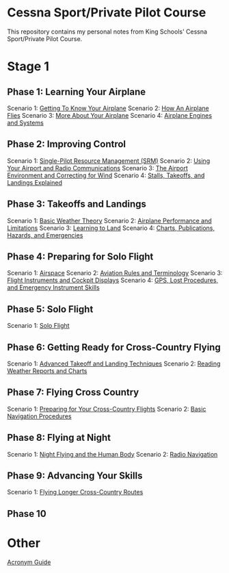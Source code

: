 # Cessna Sport/Private Pilot Course

This repository contains my personal notes from King Schools' Cessna Sport/Private Pilot Course.

# Stage 1

## Phase 1: Learning Your Airplane
Scenario 1: [Getting To Know Your Airplane](1-learning-your-airplane/1-getting-to-know-your-airplane.md)
Scenario 2: [How An Airplane Flies](1-learning-your-airplane/2-how-an-airplane-flies.md)
Scenario 3: [More About Your Airplane](1-learning-your-airplane/3-more-about-your-airplane.md)
Scenario 4: [Airplane Engines and Systems](1.1-learning-your-airplane/4-airplane-engines-and-systems.md)

## Phase 2: Improving Control
Scenario 1: [Single-Pilot Resource Management (SRM)](1.2-improving-control/1-srm.md)
Scenario 2: [Using Your Airport and Radio Communications](1.2-improving-control/2-using-your-airport-and-radio.md)
Scenario 3: [The Airport Environment and Correcting for Wind](1.2-improving-control/3-the-airport-environment-and-correcting-for-wind.md)
Scenario 4: [Stalls, Takeoffs, and Landings Explained](1.2-improving-control/4-stalls-takeoffs-and-landings-explained.md)

## Phase 3: Takeoffs and Landings
Scenario 1: [Basic Weather Theory](1.3-takeoffs-and-landings/1-basic-weather-theory.md)
Scenario 2: [Airplane Performance and Limitations](1.3-takeoffs-and-landings/2-airplane-performance-and-limitations.md)
Scenario 3: [Learning to Land](1.3-takeoffs-and-landings/3-learning-to-land.md)
Scenario 4: [Charts, Publications, Hazards, and Emergencies](1.3-takeoffs-and-landings/4-charts-publications-hazards-emergencies.md)

## Phase 4: Preparing for Solo Flight
Scenario 1: [Airspace](1.4-preparing-for-solo-flight/1-airspace.md)
Scenario 2: [Aviation Rules and Terminology](1.4-preparing-for-solo-flight/2-aviation-rules-and-terminology.md)
Scenario 3: [Flight Instruments and Cockpit Displays](1.4-preparing-for-solo-flight/3-flight-instruments-and-cockpit-displays.md)
Scenario 4: [GPS, Lost Procedures, and Emergency Instrument Skills](1.4-preparing-for-solo-flight/4-gps-lost-procedures-emergency-instrument-skills.md)

## Phase 5: Solo Flight
Scenario 1: [Solo Flight](1.5-solo-flight/1-solo-flight.md)

## Phase 6: Getting Ready for Cross-Country Flying
Scenario 1: [Advanced Takeoff and Landing Techniques](2.1-getting-ready-for-cross-country-flying/1-advanced-takeoff-and-landing-techniques.md)
Scenario 2: [Reading Weather Reports and Charts](2.1-getting-ready-for-cross-country-flying/2-reading-weather-reports-and-charts.md)

## Phase 7: Flying Cross Country
Scenario 1: [Preparing for Your Cross-Country Flights](2.2-flying-cross-country/1-preparing-for-your-cross-country-flights.md)
Scenario 2: [Basic Navigation Procedures](2.2-flying-cross-country/2-basic-navigation-procedures.md)

## Phase 8: Flying at Night
Scenario 1: [Night Flying and the Human Body](2.3-flying-at-night/1-night-flying-and-the-human-body.md)
Scenario 2: [Radio Navigation](2.3-flying-at-night/2-radio-navigation.md)

## Phase 9: Advancing Your Skills
Scenario 1: [Flying Longer Cross-Country Routes](2.4-advancing-your-skills/1-flying-longer-cross-country-routes.md)

## Phase 10

# Other
[Acronym Guide](acronyms.md)
